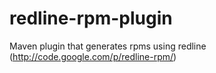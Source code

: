 redline-rpm-plugin
==================

Maven plugin that generates rpms using redline (http://code.google.com/p/redline-rpm/)